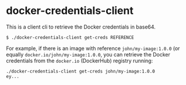 # docker-credentials-client

This is a client cli to retrieve the Docker credentials in base64.

```shell
$ ./docker-credentials-client get-creds REFERENCE
```

For example, if there is an image with reference `john/my-image:1.0.0` (or equally `docker.io/john/my-image:1.0.0`, you can retrieve the Docker credentials from the `docker.io` (DockerHub) registry running:

```shell
./docker-credentials-client get-creds john/my-image:1.0.0
ey...
```

